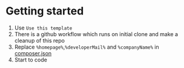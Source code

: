 # Getting started

1. Use `Use this template`
2. There is a github workflow which runs on initial clone and make a cleanup of this repo
3. Replace `%homepage%`,`%developerMail%` and `%companyName%` in [composer.json](./composer.json)
4. Start to code
